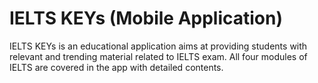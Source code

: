 # IELTS KEYs (Mobile Application)

IELTS KEYs is an educational application aims at providing students with relevant and trending material related to IELTS exam. All four modules of IELTS are covered in the app with detailed contents.
